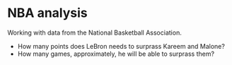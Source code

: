 # NBA analysis 
 Working with data from the National Basketball Association.

- How many points does LeBron needs to surprass Kareem and Malone? 
- How many games, approximately, he will be able to surprass them? 
